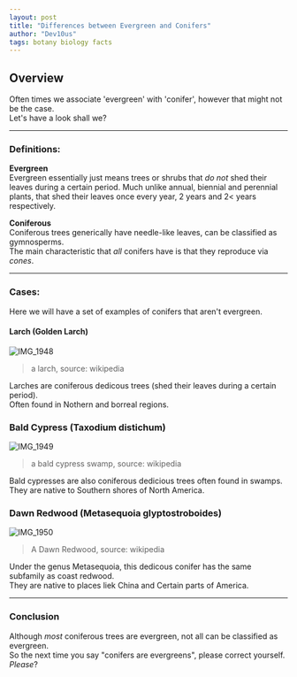 ```yaml
---
layout: post
title: "Differences between Evergreen and Conifers"
author: "Dev10us"
tags: botany biology facts
---
```


## Overview

Often times we associate 'evergreen' with 'conifer', however that might not be the case.\
Let's have a look shall we?

---

### Definitions:

**Evergreen**\
Evergreen essentially just means trees or shrubs that _do not_ shed their leaves during a certain period. Much unlike annual, biennial and perennial plants, that shed their leaves once every year, 2 years and 2< years respectively.

**Coniferous**\
Coniferous trees generically have needle-like leaves, can be classified as gymnosperms.\
The main characteristic that _all_ conifers have is that they reproduce via _cones_.

---

### Cases:

Here we will have a set of examples of conifers that aren't evergreen.

#### Larch (Golden Larch)

![IMG_1948](https://github.com/1D10T1C-STUD10S/scripta-mirabilia/assets/112738649/76661620-cdcd-4246-8748-15237c06108b)
> a larch, source: wikipedia

Larches are coniferous dedicous trees (shed their leaves during a certain period). \
Often found in Nothern and borreal regions. 

### Bald Cypress (Taxodium distichum)

![IMG_1949](https://github.com/1D10T1C-STUD10S/scripta-mirabilia/assets/112738649/a8bd3362-935f-4148-81fd-3f9a33011fdf)
> a bald cypress swamp, source: wikipedia

Bald cypresses are also coniferous dedicious trees often found in swamps. \
They are native to Southern shores of North America.

### Dawn Redwood (Metasequoia glyptostroboides)

![IMG_1950](https://github.com/1D10T1C-STUD10S/scripta-mirabilia/assets/112738649/94e09a6b-ae41-455e-8e73-0f1bb2ed631e)
> A Dawn Redwood, source: wikipedia

Under the genus Metasequoia, this dedicous conifer has the same subfamily as coast redwood. \
They are native to places liek China and Certain parts of America.

---

### Conclusion

Although _most_ coniferous trees are evergreen, not all can be classified as evergreen.\
So the next time you say "conifers are evergreens", please correct yourself. _Please_?
